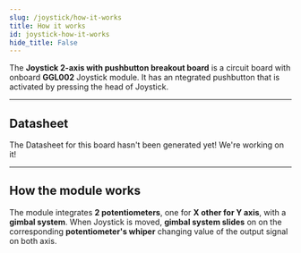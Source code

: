 ```yaml
---
slug: /joystick/how-it-works 
title: How it works
id: joystick-how-it-works 
hide_title: False
---  
```


The **Joystick 2-axis with pushbutton breakout board** is a circuit board with onboard **GGL002** Joystick module. It has an ntegrated pushbutton that is activated by pressing the head of Joystick.

---

## Datasheet
<ErrorBox>The Datasheet for this board hasn't been generated yet! We're working on it!</ErrorBox>

---

## How the module works

The module integrates **2 potentiometers**, one for **X other for Y axis**, with a **gimbal system**. When Joystick is moved, **gimbal system slides** on on the corresponding **potentiometer's whiper** changing value of the output signal on both axis.  

<CenteredImage src="/img/joystick/joystick_mechanism.gif" alt="cred: lastminuteengineers.com" caption="visualization of gimbal mechanism" width="400px" />